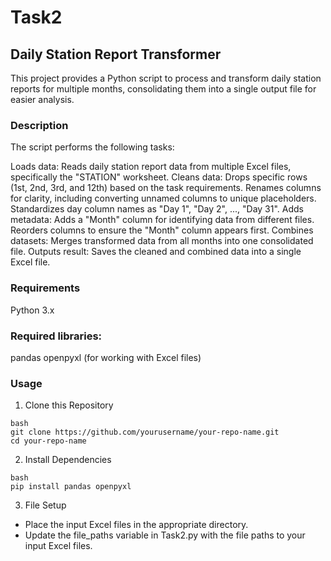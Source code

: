 # Task2
## Daily Station Report Transformer
This project provides a Python script to process and transform daily station reports for multiple months, consolidating them into a single output file for easier analysis.

### Description

The script performs the following tasks:

Loads data: 
Reads daily station report data from multiple Excel files, specifically the "STATION" worksheet.
Cleans data:
Drops specific rows (1st, 2nd, 3rd, and 12th) based on the task requirements.
Renames columns for clarity, including converting unnamed columns to unique placeholders.
Standardizes day column names as "Day 1", "Day 2", ..., "Day 31".
Adds metadata:
Adds a "Month" column for identifying data from different files.
Reorders columns to ensure the "Month" column appears first.
Combines datasets: 
Merges transformed data from all months into one consolidated file.
Outputs result: 
Saves the cleaned and combined data into a single Excel file.

### Requirements
Python 3.x
### Required libraries:
pandas
openpyxl (for working with Excel files)

### Usage
1. Clone this Repository
```
bash
git clone https://github.com/yourusername/your-repo-name.git
cd your-repo-name
```
2. Install Dependencies
```
bash
pip install pandas openpyxl
```
3. File Setup
* Place the input Excel files in the appropriate directory.
* Update the file_paths variable in Task2.py with the file paths to your input Excel files.


   
